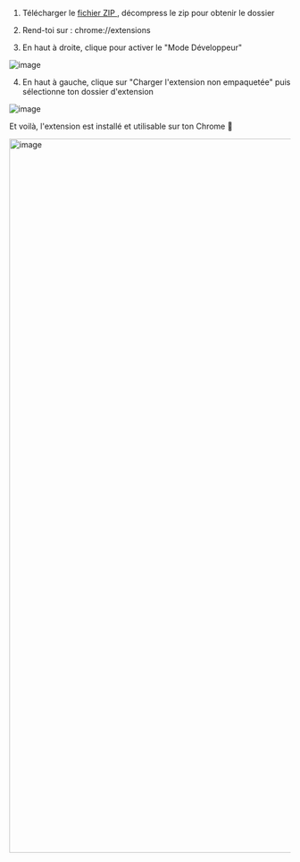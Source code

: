 1. Télécharger le <a href="https://github.com/divisi0n/status_naturalisation/releases"> fichier ZIP </a> , décompress le zip pour obtenir le dossier


2. Rend-toi sur : chrome://extensions


3. En haut à droite, clique pour activer le "Mode Développeur"
   
![image](https://github.com/user-attachments/assets/1c26f75b-963f-473b-a898-0c44e82eba9e)


4. En haut à gauche, clique sur "Charger l'extension non empaquetée" puis sélectionne ton dossier d'extension


![image](https://github.com/user-attachments/assets/6f13ef5b-e365-449d-94f1-d541449855c5)


Et voilà, l'extension est installé et utilisable sur ton Chrome 🎉

<img width="1279" alt="image" src="https://github.com/user-attachments/assets/63577ee2-9ec0-40ea-910c-18b0eb761f4e" />

